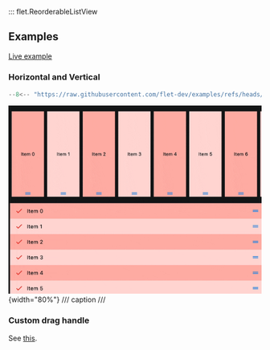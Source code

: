 ::: flet.ReorderableListView

## Examples

[Live example](https://flet-controls-gallery.fly.dev/input/autofillgroup)

### Horizontal and Vertical

```python
--8<-- "https://raw.githubusercontent.com/flet-dev/examples/refs/heads/v1-docs/python/controls/reorderable-list-view/horizontal-and-vertical.py"
```

![horizontal-and-vertical](https://raw.githubusercontent.com/flet-dev/examples/v1-docs/python/controls/reorderable-list-view/media/horizontal-and-vertical.gif){width="80%"}
/// caption
///

### Custom drag handle

See [this](reorderabledraggable.md#examples).